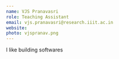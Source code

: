 ```yaml
---
name: VJS Pranavasri
role: Teaching Assistant
email: vjs.pranavasri@research.iiit.ac.in
website:
photo: vjspranav.png
---
```


I like building softwares
